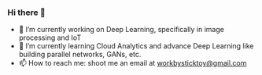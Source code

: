 ### Hi there 👋

- 🔭 I’m currently working on Deep Learning, specifically in image processing and IoT
- 🌱 I’m currently learning Cloud Analytics and advance Deep Learning like building parallel networks, GANs, etc.
- 📫 How to reach me: shoot me an email at workbysticktoy@gmail.com
<!--
**agasheaditya/agasheaditya** is a ✨ _special_ ✨ repository because its `README.md` (this file) appears on your GitHub profile.

- 👯 I’m looking to collaborate on ...
- 🤔 I’m looking for help with ...
- 💬 Ask me about ...
- 📫 How to reach me: ...
- 😄 Pronouns: ...
- ⚡ Fun fact: ...
-->
